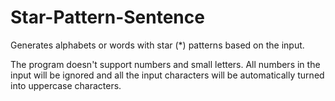 # Star-Pattern-Sentence
Generates alphabets or words with star (*) patterns based on the input.

The program doesn't support numbers and small letters.
All numbers in the input will be ignored and all the input characters will be automatically turned into uppercase characters.
